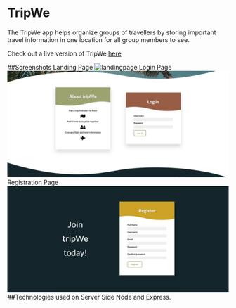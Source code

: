 # TripWe 
The TripWe app helps organize groups of travellers by storing important travel information in one location for all group members to see.

Check out a live version of TripWe [here](https://tripwe.herokuapp.com/dashboard)

##Screenshots
Landing Page
<img src="/screenshots/landingpage.png" alt="landingpage" >
Login Page 
<img src="/screenshots/loginpage.png" alt="landingpage" >
Registration Page
<img src="/screenshots/registrationpage.png" alt="landingpage" >
##Technologies used on Server Side
Node and Express. 

